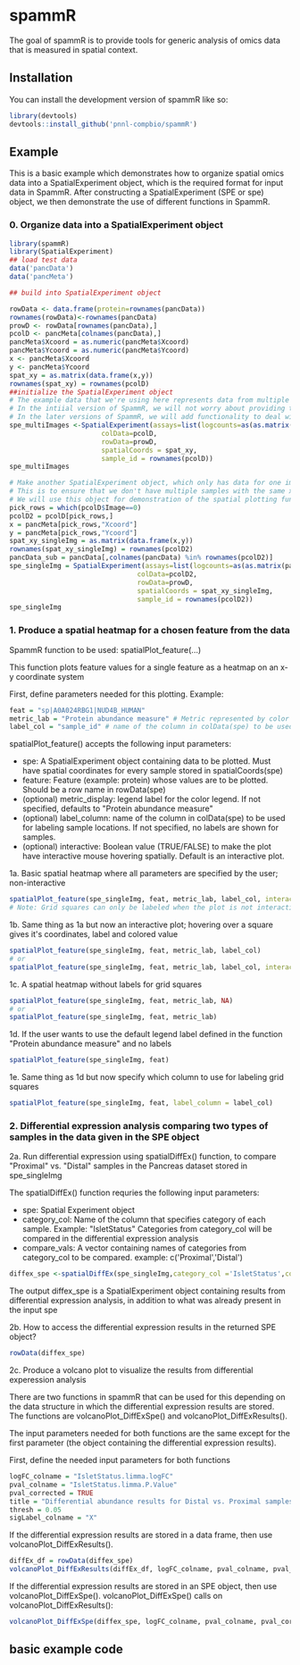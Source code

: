 
# spammR

<!-- badges: start -->
<!-- badges: end -->

The goal of spammR is to provide tools for generic analysis of omics data that is measured in spatial context. 

## Installation

You can install the development version of spammR like so:

``` r
library(devtools)
devtools::install_github('pnnl-compbio/spammR')
```

## Example

This is a basic example which demonstrates how to organize spatial omics data into a SpatialExperiment object, which is the required format for input data in SpammR. After constructing a SpatialExperiment (SPE or spe) object, we then demonstrate the use of different functions in SpammR. 

### 0. Organize data into a SpatialExperiment object

``` r
library(spammR)
library(SpatialExperiment)
## load test data
data('pancData')
data('pancMeta')

## build into SpatialExperiment object

rowData <- data.frame(protein=rownames(pancData))
rownames(rowData)<-rownames(pancData)
prowD <- rowData[rownames(pancData),]
pcolD <- pancMeta[colnames(pancData),]
pancMeta$Xcoord = as.numeric(pancMeta$Xcoord)
pancMeta$Ycoord = as.numeric(pancMeta$Ycoord)
x <- pancMeta$Xcoord
y <- pancMeta$Ycoord
spat_xy = as.matrix(data.frame(x,y))
rownames(spat_xy) = rownames(pcolD)
##initialize the SpatialExperiment object
# The example data that we're using here represents data from multiple images in an experiment.
# In the intiial version of SpammR, we will not worry about providing tools for analyzing data from multiple images.
# In the later versions of SpammR, we will add functionality to deal with data from multiple images.
spe_multiImages <-SpatialExperiment(assays=list(logcounts=as(as.matrix(pancData),'dgCMatrix')),
                       colData=pcolD,
                       rowData=prowD,
                       spatialCoords = spat_xy,
                       sample_id = rownames(pcolD))
spe_multiImages

# Make another SpatialExperiment object, which only has data for one image (I picked image 0)
# This is to ensure that we don't have multiple samples with the same x,y coordinates
# We will use this object for demonstration of the spatial plotting functionality in SpammR for data from a single image.
pick_rows = which(pcolD$Image==0)
pcolD2 = pcolD[pick_rows,]
x = pancMeta[pick_rows,"Xcoord"]
y = pancMeta[pick_rows,"Ycoord"]
spat_xy_singleImg = as.matrix(data.frame(x,y))
rownames(spat_xy_singleImg) = rownames(pcolD2)
pancData_sub = pancData[,colnames(pancData) %in% rownames(pcolD2)]
spe_singleImg = SpatialExperiment(assays=list(logcounts=as(as.matrix(pancData_sub),'dgCMatrix')),
                                colData=pcolD2,
                                rowData=prowD,
                                spatialCoords = spat_xy_singleImg,
                                sample_id = rownames(pcolD2))
spe_singleImg
```


### 1. Produce a spatial heatmap for a chosen feature from the data
SpammR function to be used: spatialPlot_feature(...)

This function plots feature values for a single feature as a heatmap on an x-y coordinate system

First, define parameters needed for this plotting. Example:
``` r
feat = "sp|A0A024RBG1|NUD4B_HUMAN"
metric_lab = "Protein abundance measure" # Metric represented by color scale; this will be used as the legend label
label_col = "sample_id" # name of the column in colData(spe) to be used for labeling sample locations
```
spatialPlot_feature() accepts the following input parameters:
- spe: A SpatialExperiment object containing data to be plotted. Must have spatial coordinates for every sample stored in spatialCoords(spe)
- feature: Feature (example: protein) whose values are to be plotted. Should be a row name in rowData(spe)
- (optional) metric_display: legend label for the color legend. If not specified, defaults to "Protein abundance measure"
- (optional) label_column: name of the column in colData(spe) to be used for labeling sample locations. If not specified, no labels are shown for samples.
- (optional) interactive: Boolean value (TRUE/FALSE) to make the plot have interactive mouse hovering spatially. Default is an interactive plot.
  
1a. Basic spatial heatmap where all parameters are specified by the user; non-interactive
``` r
spatialPlot_feature(spe_singleImg, feat, metric_lab, label_col, interactive = FALSE)
# Note: Grid squares can only be labeled when the plot is not interactive.
```
1b. Same thing as 1a but now an interactive plot; hovering over a square gives it's coordinates, label and colored value
``` r
spatialPlot_feature(spe_singleImg, feat, metric_lab, label_col)
# or
spatialPlot_feature(spe_singleImg, feat, metric_lab, label_col, interactive = TRUE)
``` 
1c. A spatial heatmap without labels for grid squares
``` r
spatialPlot_feature(spe_singleImg, feat, metric_lab, NA)
# or
spatialPlot_feature(spe_singleImg, feat, metric_lab)
```
1d. If the user wants to use the default legend label defined in the function "Protein abundance measure" and no labels
``` r
spatialPlot_feature(spe_singleImg, feat)
``` 
1e. Same thing as 1d but now specify which column to use for labeling grid squares
``` r
spatialPlot_feature(spe_singleImg, feat, label_column = label_col)
``` 


### 2. Differential expression analysis comparing two types of samples in the data given in the SPE object
2a. Run differential expression using spatialDiffEx() function, to compare "Proximal" vs. "Distal" samples in the Pancreas dataset stored in spe_singleImg

The spatialDiffEx() function requries the following input parameters:
- spe:  Spatial Experiment object
- category_col:  Name of the column that specifies category of each sample. Example: "IsletStatus"
Categories from category_col will be compared in the differential expression analysis
- compare_vals: A vector containing names of categories from category_col to be compared. example: c('Proximal','Distal')

``` r
diffex_spe <-spatialDiffEx(spe_singleImg,category_col ='IsletStatus',compare_vals=c('Proximal','Distal'))
```
The output diffex_spe is a SpatialExperiment object containing results from differential expression analysis, in addition to what was already present in the input spe

2b. How to access the differential expression results in the returned SPE object?
``` r
rowData(diffex_spe)
```
2c. Produce a volcano plot to visualize the results from differential experession analysis

There are two functions in spammR that can be used for this depending on the data structure in which the differential expression results are stored. The functions are volcanoPlot_DiffExSpe() and volcanoPlot_DiffExResults(). 

The input parameters needed for both functions are the same except for the first parameter (the object containing the differential expression results).

First, define the needed input parameters for both functions
``` r
logFC_colname = "IsletStatus.limma.logFC"
pval_colname = "IsletStatus.limma.P.Value"
pval_corrected = TRUE
title = "Differential abundance results for Distal vs. Proximal samples; Pancreas dataset spe_SingleImage"
thresh = 0.05
sigLabel_colname = "X"
```
If the differential expression results are stored in a data frame, then use volcanoPlot_DiffExResults().
``` r
diffEx_df = rowData(diffex_spe)
volcanoPlot_DiffExResults(diffEx_df, logFC_colname, pval_colname, pval_corrected, title, thresh, sigLabel_colname)
```
If the differential expression results are stored in an SPE object, then use volcanoPlot_DiffExSpe(). volcanoPlot_DiffExSpe() calls on volcanoPlot_DiffExResults():
``` r
volcanoPlot_DiffExSpe(diffex_spe, logFC_colname, pval_colname, pval_corrected, title, thresh, sigLabel_colname)
```
## basic example code
```

